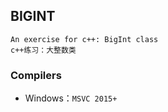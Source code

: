 ## BIGINT
    An exercise for c++: BigInt class
    c++练习：大整数类

### Compilers
* Windows：`MSVC 2015+`
